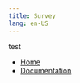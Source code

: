 ```yaml
---
title: Survey
lang: en-US
---
```


test 


+ [Home](http://www.dialogware.com/)
+ [Documentation](http://docs.dialogware.com/)
